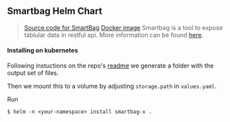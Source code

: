 Smartbag Helm Chart
---
> [Source code for SmartBag](https://github.com/ncats-tangerine/smartBag)
> [Docker image](https://hub.docker.com/repository/docker/renciorg/smartbag_ctd)
Smartbag is a tool to expose tablular data in restful api. More information can be found [here](https://github.com/ncats-tangerine/smartBag).

#### Installing on kubernetes

Following instuctions on the repo's [readme](https://github.com/ncats-tangerine/smartBag) we generate a folder with the output set of files. 

Then we mount this to a volume by adjusting `storage.path` in `values.yaml`.

Run 
```shell script
$ helm -n <your-namespace> install smartbag-x .
```